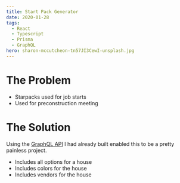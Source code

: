 ```yaml
---
title: Start Pack Generator
date: 2020-01-28
tags:
  - React
  - Typescript
  - Prisma
  - GraphQL
hero: sharon-mccutcheon-tn57JI3CewI-unsplash.jpg
---
```


# The Problem
  - Starpacks used for job starts
  - Used for preconstruction meeting

# The Solution

Using the [GraphQL API](/projects/federated-graphql-api) I had already built enabled this to be a pretty painless project.

  - Includes all options for a house
  - Includes colors for the house
  - Includes vendors for the house
